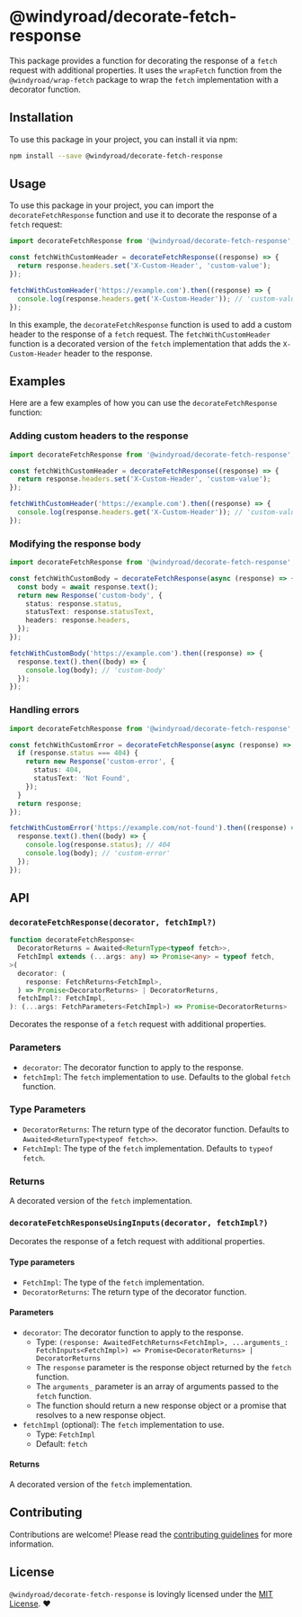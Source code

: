 # @windyroad/decorate-fetch-response

This package provides a function for decorating the response of a `fetch` request with
additional properties. It uses the `wrapFetch` function from the `@windyroad/wrap-fetch`
package to wrap the `fetch` implementation with a decorator function.

## Installation

To use this package in your project, you can install it via npm:

```sh
npm install --save @windyroad/decorate-fetch-response
```

## Usage

To use this package in your project, you can import the `decorateFetchResponse` function and
use it to decorate the response of a `fetch` request:

```typescript
import decorateFetchResponse from '@windyroad/decorate-fetch-response';

const fetchWithCustomHeader = decorateFetchResponse((response) => {
  return response.headers.set('X-Custom-Header', 'custom-value');
});

fetchWithCustomHeader('https://example.com').then((response) => {
  console.log(response.headers.get('X-Custom-Header')); // 'custom-value'
});
```

In this example, the `decorateFetchResponse` function is used to add a custom header to the
response of a `fetch` request. The `fetchWithCustomHeader` function is a decorated version of
the `fetch` implementation that adds the `X-Custom-Header` header to the response.

## Examples

Here are a few examples of how you can use the `decorateFetchResponse` function:

### Adding custom headers to the response

```typescript
import decorateFetchResponse from '@windyroad/decorate-fetch-response';

const fetchWithCustomHeader = decorateFetchResponse((response) => {
  return response.headers.set('X-Custom-Header', 'custom-value');
});

fetchWithCustomHeader('https://example.com').then((response) => {
  console.log(response.headers.get('X-Custom-Header')); // 'custom-value'
});
```

### Modifying the response body

```typescript
import decorateFetchResponse from '@windyroad/decorate-fetch-response';

const fetchWithCustomBody = decorateFetchResponse(async (response) => {
  const body = await response.text();
  return new Response('custom-body', {
    status: response.status,
    statusText: response.statusText,
    headers: response.headers,
  });
});

fetchWithCustomBody('https://example.com').then((response) => {
  response.text().then((body) => {
    console.log(body); // 'custom-body'
  });
});
```

### Handling errors

```typescript
import decorateFetchResponse from '@windyroad/decorate-fetch-response';

const fetchWithCustomError = decorateFetchResponse(async (response) => {
  if (response.status === 404) {
    return new Response('custom-error', {
      status: 404,
      statusText: 'Not Found',
    });
  }
  return response;
});

fetchWithCustomError('https://example.com/not-found').then((response) => {
  response.text().then((body) => {
    console.log(response.status); // 404
    console.log(body); // 'custom-error'
  });
});
```

## API

### `decorateFetchResponse(decorator, fetchImpl?)`

```typescript
function decorateFetchResponse<
  DecoratorReturns = Awaited<ReturnType<typeof fetch>>,
  FetchImpl extends (...args: any) => Promise<any> = typeof fetch,
>(
  decorator: (
    response: FetchReturns<FetchImpl>,
  ) => Promise<DecoratorReturns> | DecoratorReturns,
  fetchImpl?: FetchImpl,
): (...args: FetchParameters<FetchImpl>) => Promise<DecoratorReturns>
```

Decorates the response of a `fetch` request with additional properties.

### Parameters

- `decorator`: The decorator function to apply to the response.
- `fetchImpl`: The `fetch` implementation to use. Defaults to the global `fetch` function.

### Type Parameters

- `DecoratorReturns`: The return type of the decorator function. Defaults to `Awaited<ReturnType<typeof fetch>>`.
- `FetchImpl`: The type of the `fetch` implementation. Defaults to `typeof fetch`.

### Returns

A decorated version of the `fetch` implementation.

### `decorateFetchResponseUsingInputs(decorator, fetchImpl?)`

Decorates the response of a fetch request with additional properties.

#### Type parameters

- `FetchImpl`: The type of the `fetch` implementation.
- `DecoratorReturns`: The return type of the decorator function.

#### Parameters

- `decorator`: The decorator function to apply to the response.
  - Type: `(response: AwaitedFetchReturns<FetchImpl>, ...arguments_: FetchInputs<FetchImpl>)
   => Promise<DecoratorReturns> | DecoratorReturns`
  - The `response` parameter is the response object returned by the `fetch` function.
  - The `arguments_` parameter is an array of arguments passed to the `fetch` function.
  - The function should return a new response object or a promise that resolves to a new response object.
- `fetchImpl` (optional): The `fetch` implementation to use.
  - Type: `FetchImpl`
  - Default: `fetch`

#### Returns

A decorated version of the `fetch` implementation.

## Contributing

Contributions are welcome! Please read the [contributing guidelines](../../CONTRIBUTING.md) for more information.

## License

`@windyroad/decorate-fetch-response` is lovingly licensed under the [MIT License](../../LICENSE). ❤️

